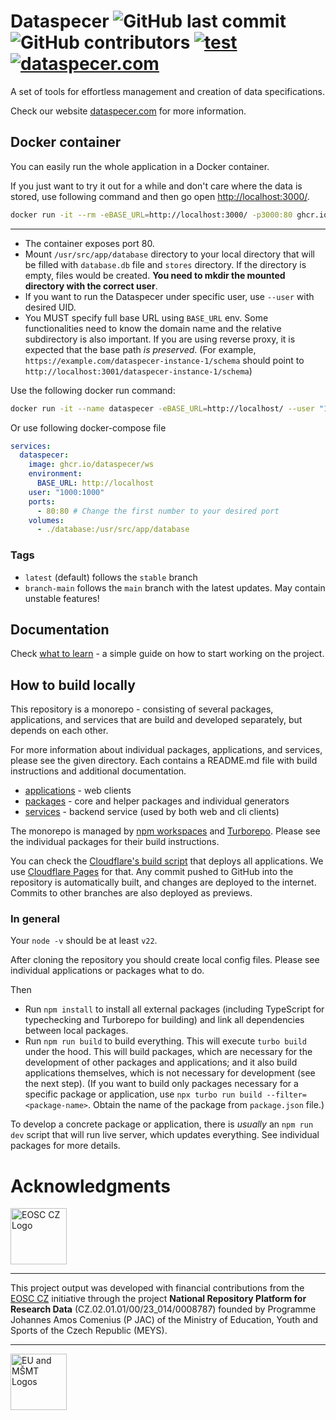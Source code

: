 # Dataspecer ![GitHub last commit](https://img.shields.io/github/last-commit/mff-uk/dataspecer) ![GitHub contributors](https://img.shields.io/github/contributors/mff-uk/dataspecer) [![test](https://github.com/mff-uk/dataspecer/actions/workflows/test.yml/badge.svg)](https://github.com/mff-uk/dataspecer/actions/workflows/test.yml) [![dataspecer.com](https://img.shields.io/badge/-dataspecer.com-informational)](https://dataspecer.com/)

A set of tools for effortless management and creation of data specifications.

Check our website [dataspecer.com](https://dataspecer.com/) for more information.

## Docker container

You can easily run the whole application in a Docker container.

If you just want to try it out for a while and don't care where the data is stored, use following command and then go open [http://localhost:3000/](http://localhost:3000/).

```bash
docker run -it --rm -eBASE_URL=http://localhost:3000/ -p3000:80 ghcr.io/dataspecer/ws
```

---

- The container exposes port 80.
- Mount `/usr/src/app/database` directory to your local directory that will be filled with `database.db` file and `stores` directory. If the directory is empty, files would be created. **You need to mkdir the mounted directory with the correct user**.
- If you want to run the Dataspecer under specific user, use `--user` with desired UID.
- You MUST specify full base URL using `BASE_URL` env. Some functionalities need to know the domain name and the relative subdirectory is also important. If you are using reverse proxy, it is expected that the base path *is preserved*. (For example, `https://example.com/dataspecer-instance-1/schema` should point to `http://localhost:3001/dataspecer-instance-1/schema`)

Use the following docker run command:
```bash
docker run -it --name dataspecer -eBASE_URL=http://localhost/ --user "1000:1000" -v ./database:/usr/src/app/database -p80:80 ghcr.io/dataspecer/ws
```

Or use following docker-compose file
```yaml
services:
  dataspecer:
    image: ghcr.io/dataspecer/ws
    environment:
      BASE_URL: http://localhost
    user: "1000:1000"
    ports:
      - 80:80 # Change the first number to your desired port
    volumes:
      - ./database:/usr/src/app/database
```

### Tags

- `latest` (default) follows the `stable` branch
- `branch-main` follows the `main` branch with the latest updates. May contain unstable features!

## Documentation

Check [what to learn](./documentation/what-to-learn.md) - a simple guide on how to start working on the project.

## How to build locally

This repository is a monorepo - consisting of several packages, applications, and services that are build and developed separately, but depends on each other.

For more information about individual packages, applications, and services, please see the given directory. Each contains a README.md file with build instructions and additional documentation.

- [applications](./applications) - web clients
- [packages](./packages) - core and helper packages and individual generators
- [services](./services) - backend service (used by both web and cli clients)

The monorepo is managed by [npm workspaces](https://docs.npmjs.com/cli/v10/using-npm/workspaces) and [Turborepo](https://turbo.build/repo/docs). Please see the individual packages for their build instructions.

You can check the [Cloudflare's build script](./cloudflare.build.sh) that deploys all applications. We use [Cloudflare Pages](https://pages.cloudflare.com/) for that. Any commit pushed to GitHub into the repository is automatically built, and changes are deployed to the internet. Commits to other branches are also deployed as previews.

### In general

Your `node -v` should be at least `v22`.

After cloning the repository you should create local config files. Please see individual applications or packages what to do.

Then
- Run `npm install` to install all external packages (including TypeScript for typechecking and Turborepo for building) and link all dependencies between local packages.
- Run `npm run build` to build everything. This will execute `turbo build` under the hood. This will build packages, which are necessary for the development of other packages and applications; and it also build applications themselves, which is not necessary for development (see the next step). (If you want to build only packages necessary for a specific package or application, use `npx turbo run build --filter=<package-name>`. Obtain the name of the package from `package.json` file.)

To develop a concrete package or application, there is *usually* an `npm run dev` script that will run live server, which updates everything. See individual packages for more details.

# Acknowledgments

<p align="left">
  <img src="https://webcentrum.muni.cz/media/3831863/seda_eosc.png" alt="EOSC CZ Logo" height="90">
</p>

---
This project output was developed with financial contributions from the [EOSC CZ](https://www.eosc.cz/projekty/narodni-podpora-pro-eosc) initiative through the project **National Repository Platform for Research Data** (CZ.02.01.01/00/23_014/0008787) founded by Programme Johannes Amos Comenius (P JAC) of the Ministry of Education, Youth and Sports of the Czech Republic (MEYS).

---

<p align="left">
  <img src="https://webcentrum.muni.cz/media/3832168/seda_eu-msmt_eng.png" alt="EU and MŠMT Logos" height="90">
</p>
